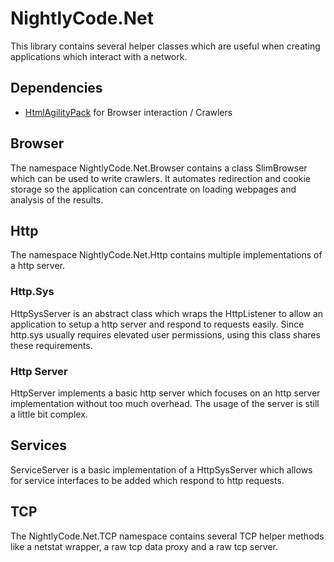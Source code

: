 ﻿# NightlyCode.Net

This library contains several helper classes which are useful when creating applications which interact with a network.

## Dependencies

- [HtmlAgilityPack](https://github.com/zzzprojects/html-agility-pack) for Browser interaction / Crawlers

## Browser

The namespace NightlyCode.Net.Browser contains a class SlimBrowser which can be used to write crawlers. It automates redirection and cookie storage so the application can concentrate on loading webpages and analysis of the results.

## Http

The namespace NightlyCode.Net.Http contains multiple implementations of a http server.

### Http.Sys

HttpSysServer is an abstract class which wraps the HttpListener to allow an application to setup a http server and respond to requests easily. Since http.sys usually requires elevated user permissions, using this class shares these requirements.

### Http Server

HttpServer implements a basic http server which focuses on an http server implementation without too much overhead. The usage of the server is still a little bit complex.

## Services

ServiceServer is a basic implementation of a HttpSysServer which allows for service interfaces to be added which respond to http requests.

## TCP

The NightlyCode.Net.TCP namespace contains several TCP helper methods like a netstat wrapper, a raw tcp data proxy and a raw tcp server.